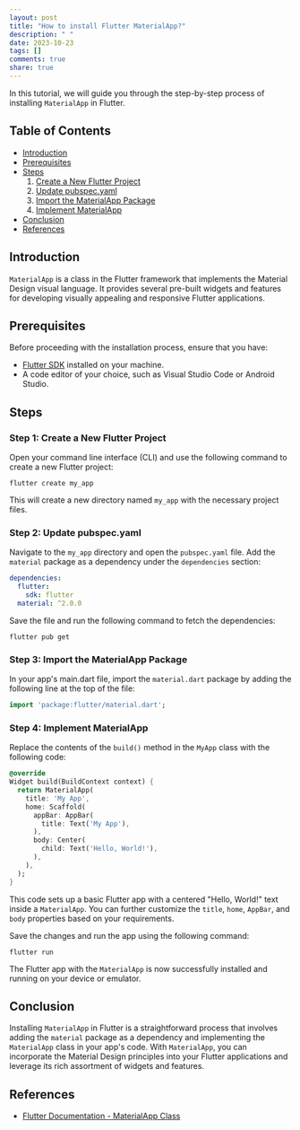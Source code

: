 ```yaml
---
layout: post
title: "How to install Flutter MaterialApp?"
description: " "
date: 2023-10-23
tags: []
comments: true
share: true
---
```


In this tutorial, we will guide you through the step-by-step process of installing `MaterialApp` in Flutter.

## Table of Contents
- [Introduction](#introduction)
- [Prerequisites](#prerequisites)
- [Steps](#steps)
  1. [Create a New Flutter Project](#step-1-create-a-new-flutter-project)
  2. [Update pubspec.yaml](#step-2-update-pubspec.yaml)
  3. [Import the MaterialApp Package](#step-3-import-the-materialapp-package)
  4. [Implement MaterialApp](#step-4-implement-materialapp)
- [Conclusion](#conclusion)
- [References](#references)

## Introduction

`MaterialApp` is a class in the Flutter framework that implements the Material Design visual language. It provides several pre-built widgets and features for developing visually appealing and responsive Flutter applications.

## Prerequisites

Before proceeding with the installation process, ensure that you have:

- [Flutter SDK](https://flutter.dev/docs/get-started/install) installed on your machine.
- A code editor of your choice, such as Visual Studio Code or Android Studio.

## Steps

### Step 1: Create a New Flutter Project

Open your command line interface (CLI) and use the following command to create a new Flutter project:

```shell
flutter create my_app
```

This will create a new directory named `my_app` with the necessary project files.

### Step 2: Update pubspec.yaml

Navigate to the `my_app` directory and open the `pubspec.yaml` file. Add the `material` package as a dependency under the `dependencies` section:

```yaml
dependencies:
  flutter:
    sdk: flutter
  material: ^2.0.0
```

Save the file and run the following command to fetch the dependencies:

```shell
flutter pub get
```

### Step 3: Import the MaterialApp Package

In your app's main.dart file, import the `material.dart` package by adding the following line at the top of the file:

```dart
import 'package:flutter/material.dart';
```

### Step 4: Implement MaterialApp

Replace the contents of the `build()` method in the `MyApp` class with the following code:

```dart
@override
Widget build(BuildContext context) {
  return MaterialApp(
    title: 'My App',
    home: Scaffold(
      appBar: AppBar(
        title: Text('My App'),
      ),
      body: Center(
        child: Text('Hello, World!'),
      ),
    ),
  );
}
```

This code sets up a basic Flutter app with a centered "Hello, World!" text inside a `MaterialApp`. You can further customize the `title`, `home`, `AppBar`, and `body` properties based on your requirements.

Save the changes and run the app using the following command:

```shell
flutter run
```

The Flutter app with the `MaterialApp` is now successfully installed and running on your device or emulator.

## Conclusion

Installing `MaterialApp` in Flutter is a straightforward process that involves adding the `material` package as a dependency and implementing the `MaterialApp` class in your app's code. With `MaterialApp`, you can incorporate the Material Design principles into your Flutter applications and leverage its rich assortment of widgets and features.

## References

- [Flutter Documentation - MaterialApp Class](https://api.flutter.dev/flutter/material/MaterialApp-class.html)
